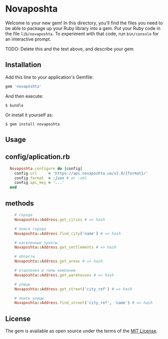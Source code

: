 # Novaposhta

Welcome to your new gem! In this directory, you'll find the files you need to be able to package up your Ruby library into a gem. Put your Ruby code in the file `lib/novaposhta`. To experiment with that code, run `bin/console` for an interactive prompt.

TODO: Delete this and the text above, and describe your gem

## Installation

Add this line to your application's Gemfile:

```ruby
gem 'novaposhta'
```

And then execute:

    $ bundle

Or install it yourself as:

    $ gem install novaposhta

## Usage
## config/aplication.rb
```ruby
  Novaposhta.configure do |config|
    config.url     = 'https://api.novaposhta.ua/v2.0/{format}/'
    config.format  = :json # or :xml
    config.api_key = '...'
  end
```
## methods
```ruby
    # города
    Novaposhta::Address.get_cities # => hash

    # поиск города
    Novaposhta::Address.find_city('name') # => hash

    # населенные пункты
    Novaposhta::Address.get_settlements # => hash

    # области
    Novaposhta::Address.get_areas # => hash

    # отделения и типы компании
    Novaposhta::Address.get_warehouses # => hash

    # улицы
    Novaposhta::Address.get_street('city_ref') # => hash

    # поиск улицы
    Novaposhta::Address.find_street('city_ref', 'name') # => hash
```

## License

The gem is available as open source under the terms of the [MIT License](http://opensource.org/licenses/MIT).


